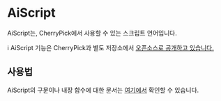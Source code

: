 # AiScript
AiScript는, CherryPick에서 사용할 수 있는 스크립트 언어입니다.

<div class="info">ℹ️ AiScript 기능은 CherryPick과 별도 저장소에서 <a href="https://github.com/syuilo/aiscript" target="_blank">오픈소스로 공개하고 있습니다.</a></div>

## 사용법
AiScript의 구문이나 내장 함수에 대한 문서는 [여기에서](https://github.com/syuilo/aiscript/tree/master/docs) 확인할 수 있습니다.
